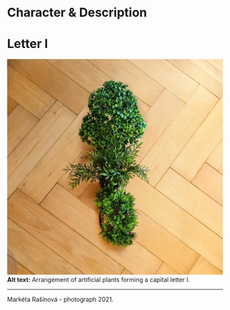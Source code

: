 # Character & Description

# Letter I

![uppercase-i-mrasinova](uppercase-i-mrasinova.jpg)
**Alt text:** Arrangement of artificial plants forming a capital letter I.

------

Markéta Rašínová - photograph 2021.
